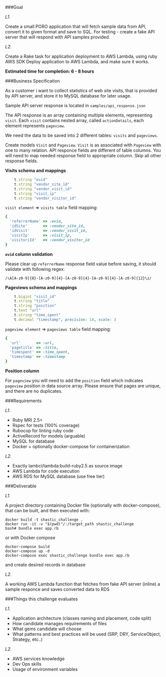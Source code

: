 ###Goal

*L1.*

Create a small PORO application that will fetch sample data from API, 
convert it to given format and save to SQL. 
For testing - create a fake API server that will respond with API samples provided.

*L2.*

Create a Rake task for application deployment to AWS Lambda, using ruby AWS SDK 
Deploy application to AWS Lambda, and make sure it works.

**Estimated time for completion: 6 - 8 hours**

###Business Specification

As a customer i want to collect statistics of web site visits, that is provided by API server, 
and store it to MySQL database for later usage.

Sample API server response is located in `samples/api_response.json`

The API response is an array containing multiple elements, representing `visit`. Each `visit` contains nested array, 
called `actionDetails`, each element represents `pageview`.

We need the data to be saved into 2 different tables:
`visits` and `pageviews`.  

Create models `Visit` and `Pageview`. `Visit` is as associated with `Pageview` with one to many relation.
API responce fields are different of table columns. You will need to map needed response field to appropriate column.
Skip all other response fields.

**Visits schema and mappings** 

```ruby
    t.string "evid"
    t.string "vendor_site_id"
    t.string "vendor_visit_id"
    t.string "visit_ip"
    t.string "vendor_visitor_id"
``` 

`visit element` => `visits table` field mapping:

```ruby
{
  'referrerName' => :evid,
  'idSite'       => :vendor_site_id,
  'idVisit'      => :vendor_visit_id,
  'visitIp'      => :visit_ip,
  'visitoriId'   => :vendor_visitor_id
}
```

**`evid` column validation**

Please clear up `referrerName` response field value before saving, it should validate with following regex:

`/\A[A-z0-9]{8}-[A-z0-9]{4}-[A-z0-9]{4}-[A-z0-9]{4}-[A-z0-9]{12}\z/` 

**Pageviews schema and mappings**

```ruby
    t.bigint "visit_id"
    t.string "title"
    t.string "position"
    t.text "url"
    t.string "time_spent"
    t.decimal "timestamp", precision: 14, scale: 3
```

`pageview element` => `pageviews table` field mapping:

```ruby
{
  'url'       => :url,
  'pagetitle' => :title,
  'timespent' => :time_spent,
  'timestamp' => :timestamp
}
```

**Position column**

For `pageview` you will need to add the `position` field which indicates `pageview` position in data source array.
Please ensure that pages are unique, and there are no duplicates.  


###Requirements

*L1.*

  + Ruby MRI 2.5+
  + Rspec for tests (100% coverage)
  + Rubocop for linting ruby code
  + ActiveRecord for models (arguable)
  + MySQL for database
  + Docker + optionally docker-compose for containerization
  
*L2.*

  + Exactly lambci/lambda:build-ruby2.5 as source image
  + AWS Lambda for code execution
  + AWS RDS for MySQL database (use free tier)

  
###Deliverable

*L1.*

A project directory containing Docker file (optionally with docker-compose), that can be built,
and then executed with: 

```
docker build -t shastic_challenge .
docker run -it -v "$(pwd)"/:/target_path shastic_challenge
bash# bundle exec app.rb
```
  
  or with Docker compose
  
```
docker-compose build
docker-compose up -d    
docker-compose exec shastic_challenge bundle exec app.rb      
```

and create desired records in database
  
*L2.*

A working AWS Lambda function that fetches from fake API server (inline) 
a sample responce and saves converted data to RDS

###Things this challenge evaluates

*L1.*

+ Application architecture (classes naming and placement, code split)
+ How candidate manages requirements of files
+ What gems candidate will choose
+ What patterns and best practices will be used (SRP, DRY, ServiceObject, Strategy, etc..)

*L2.*

+ AWS services knowledge
+ Dev Ops skills
+ Usage of environment variables
